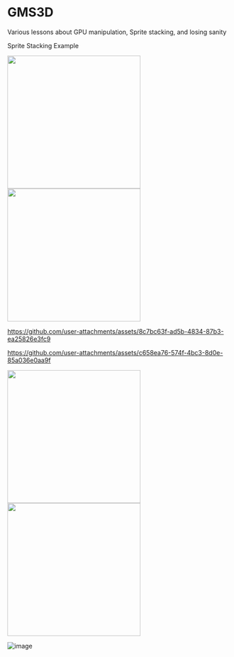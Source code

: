 # GMS3D
Various lessons about GPU manipulation, Sprite stacking, and losing sanity

Sprite Stacking Example

<img src="https://github.com/user-attachments/assets/26e943b6-7349-4770-928e-745ecb9388e6" height="300" />
<img src="https://github.com/user-attachments/assets/d76fd601-e7db-4007-8cf4-2d7fa695d097" height="300" />


https://github.com/user-attachments/assets/8c7bc63f-ad5b-4834-87b3-ea25826e3fc9

https://github.com/user-attachments/assets/c658ea76-574f-4bc3-8d0e-85a036e0aa9f

<img src="https://github.com/user-attachments/assets/d8b368b4-ed29-42a0-9cf7-9095e6ea5568" height="300" />
<img src="https://github.com/user-attachments/assets/9e0d46ab-5263-4f3f-9df0-628c34365c86" height="300" />

![image](https://github.com/user-attachments/assets/0e8a5037-6f6e-4627-993a-0519218ded9c)
